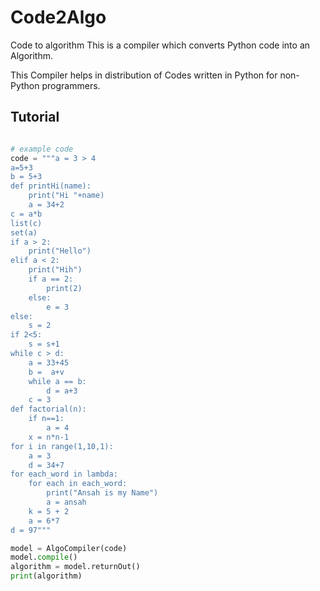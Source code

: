# Code2Algo
Code to algorithm
This is a compiler which converts Python code into an Algorithm.

This Compiler helps in distribution of Codes written in Python for non-Python programmers.

## Tutorial
```python

# example code
code = """a = 3 > 4
a=5+3
b = 5+3
def printHi(name):
    print("Hi "+name)
    a = 34+2
c = a*b
list(c)
set(a)
if a > 2:
    print("Hello")
elif a < 2:
    print("Hih")
    if a == 2:
        print(2)
    else:
        e = 3    
else:
    s = 2 
if 2<5:
    s = s+1               
while c > d:
    a = 33+45
    b =  a+v
    while a == b:
        d = a+3
    c = 3
def factorial(n):
    if n==1:
        a = 4
    x = n*n-1
for i in range(1,10,1):
    a = 3
    d = 34+7
for each_word in lambda:
    for each in each_word:
        print("Ansah is my Name")
        a = ansah
    k = 5 + 2
    a = 6*7
d = 97"""

model = AlgoCompiler(code)
model.compile()
algorithm = model.returnOut()
print(algorithm)
```